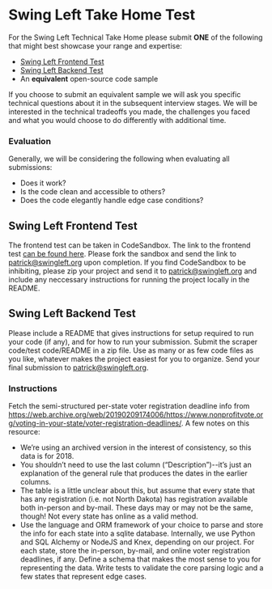 # Swing Left Take Home Test

For the Swing Left Technical Take Home please submit **ONE** of the following that might best showcase your range and expertise:

- [Swing Left Frontend Test](https://codesandbox.io/s/swing-left-frontend-take-home-test-zkhz7?file=/README.md)
- [Swing Left Backend Test](#swing-left-backend-test)
- An **equivalent** open-source code sample

If you choose to submit an equivalent sample we will ask you specific technical questions about it in the subsequent interview stages. We will be interested in the technical tradeoffs you made, the challenges you faced and what you would choose to do differently with additional time.

### Evaluation

Generally, we will be considering the following when evaluating all submissions:

- Does it work?
- Is the code clean and accessible to others?
- Does the code elegantly handle edge case conditions?

## Swing Left Frontend Test

The frontend test can be taken in CodeSandbox. The link to the frontend test [can be found here](https://codesandbox.io/s/swing-left-frontend-take-home-test-zkhz7?file=/README.md). Please fork the sandbox and send the link to [patrick@swingleft.org](mailto:patrick@swingleft.org) upon completion. If you find CodeSandbox to be inhibiting, please zip your project and send it to [patrick@swingleft.org](mailto:patrick@swingleft.org) and include any neccessary instructions for running the project locally in the README.

## Swing Left Backend Test

Please include a README that gives instructions for setup required to run your code (if any), and for how to run your submission. Submit the scraper code/test code/README in a zip file. Use as many or as few code files as you like, whatever makes the project easiest for you to organize. Send your final submission to [patrick@swingleft.org](mailto:patrick@swingleft.org).

### Instructions

Fetch the semi-structured per-state voter registration deadline info from https://web.archive.org/web/20190209174006/https://www.nonprofitvote.org/voting-in-your-state/voter-registration-deadlines/. A few notes on this resource:

- We’re using an archived version in the interest of consistency, so this data is for 2018.
- You shouldn’t need to use the last column (“Description”)--it’s just an explanation of the general rule that produces the dates in the earlier columns.
- The table is a little unclear about this, but assume that every state that has any registration (i.e. not North Dakota) has registration available both in-person and by-mail. These days may or may not be the same, though! Not every state has online as a valid method.
- Use the language and ORM framework of your choice to parse and store the info for each state into a sqlite database. Internally, we use Python and SQL Alchemy or NodeJS and Knex, depending on our project.
  For each state, store the in-person, by-mail, and online voter registration deadlines, if any.
  Define a schema that makes the most sense to you for representing the data.
  Write tests to validate the core parsing logic and a few states that represent edge cases.
